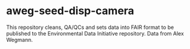 # aweg-seed-disp-camera 
This repository cleans, QA/QCs and sets data into FAIR format to be published to the Environmental Data Initiative repository.
Data from Alex Wegmann.

